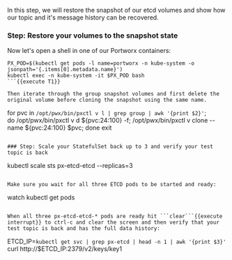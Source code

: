 In this step, we will restore the snapshot of our etcd volumes and show how our topic and it's message history can be recovered.

### Step: Restore your volumes to the snapshot state

Now let's open a shell in one of our Portworx containers:
```
PX_POD=$(kubectl get pods -l name=portworx -n kube-system -o jsonpath='{.items[0].metadata.name}')
kubectl exec -n kube-system -it $PX_POD bash
```{{execute T1}}

Then iterate through the group snapshot volumes and first delete the original volume before cloning the snapshot using the same name.
```
for pvc in `/opt/pwx/bin/pxctl v l | grep group | awk '{print $2}'`; \
  do /opt/pwx/bin/pxctl v d ${pvc:24:100} -f; /opt/pwx/bin/pxctl v clone --name ${pvc:24:100} $pvc; done
exit
```{{execute T1}}

### Step: Scale your StatefulSet back up to 3 and verify your test topic is back
```
kubectl scale sts px-etcd-etcd --replicas=3
```{{execute T1}}

Make sure you wait for all three ETCD pods to be started and ready:
```
watch kubectl get pods
```{{execute T1}}

When all three px-etcd-etcd-* pods are ready hit ```clear```{{execute interrupt}} to ctrl-c and clear the screen and then verify that your test topic is back and has the full data history:
```
ETCD_IP=`kubectl get svc | grep px-etcd | head -n 1 | awk '{print $3}'`
curl http://$ETCD_IP:2379/v2/keys/key1
```{{execute T1}}
